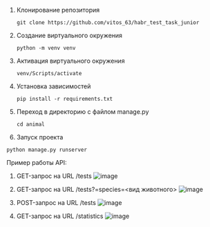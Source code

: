 1. Клонирование репозитория

   ```git clone https://github.com/vitos_63/habr_test_task_junior```

3. Создание виртуального окружения

   ```python -m venv venv```

5. Активация виртуального окружения

   ```venv/Scripts/activate```

7. Установка зависимостей

   ```pip install -r requirements.txt```

9. Переход в директорию с файлом manage.py
   
   ```cd animal```

11. Запуск проекта

   ```python manage.py runserver```

Пример работы API:
1. GET-запрос на URL /tests
![image](https://github.com/user-attachments/assets/bcef554f-9017-447b-bdc6-261c3fbd7e0c)

2. GET-запрос на URL /tests?=species=<вид животного>
![image](https://github.com/user-attachments/assets/8b6e9743-7a58-46bc-ac69-6fc2908370e8)

3. POST-запрос на URL /tests
![image](https://github.com/user-attachments/assets/5d491519-9fef-431a-8829-3f8e28605278)

4. GET-запрос на URL /statistics
![image](https://github.com/user-attachments/assets/93f0c827-c04c-42c5-9a78-f173ae90e7cf)

